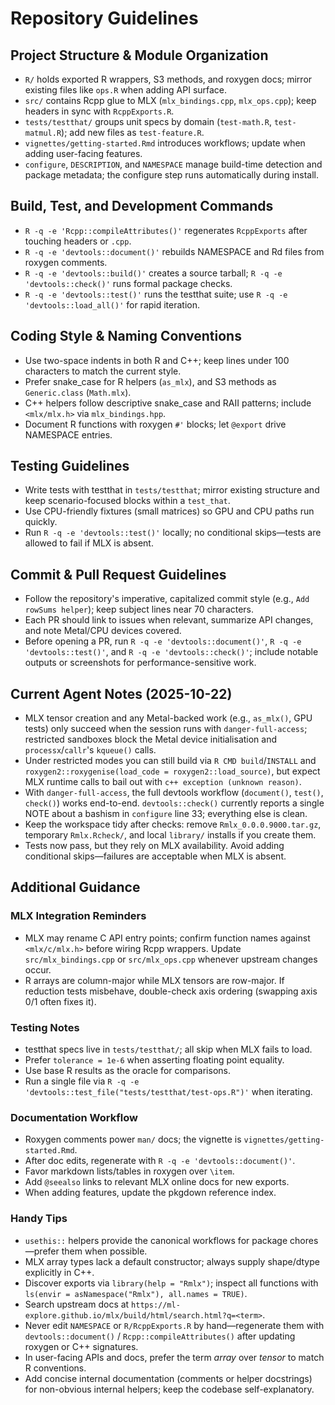 # Repository Guidelines

## Project Structure & Module Organization
- `R/` holds exported R wrappers, S3 methods, and roxygen docs; mirror existing files like `ops.R` when adding API surface.
- `src/` contains Rcpp glue to MLX (`mlx_bindings.cpp`, `mlx_ops.cpp`); keep headers in sync with `RcppExports.R`.
- `tests/testthat/` groups unit specs by domain (`test-math.R`, `test-matmul.R`); add new files as `test-feature.R`.
- `vignettes/getting-started.Rmd` introduces workflows; update when adding user-facing features.
- `configure`, `DESCRIPTION`, and `NAMESPACE` manage build-time detection and package metadata; the configure step runs automatically during install.

## Build, Test, and Development Commands
- `R -q -e 'Rcpp::compileAttributes()'` regenerates `RcppExports` after touching headers or `.cpp`.
- `R -q -e 'devtools::document()'` rebuilds NAMESPACE and Rd files from roxygen comments.
- `R -q -e 'devtools::build()'` creates a source tarball; `R -q -e 'devtools::check()'` runs formal package checks.
- `R -q -e 'devtools::test()'` runs the testthat suite; use `R -q -e 'devtools::load_all()'` for rapid iteration.

## Coding Style & Naming Conventions
- Use two-space indents in both R and C++; keep lines under 100 characters to match the current style.
- Prefer snake_case for R helpers (`as_mlx`), and S3 methods as `Generic.class` (`Math.mlx`).
- C++ helpers follow descriptive snake_case and RAII patterns; include `<mlx/mlx.h>` via `mlx_bindings.hpp`.
- Document R functions with roxygen `#'` blocks; let `@export` drive NAMESPACE entries.

## Testing Guidelines
- Write tests with testthat in `tests/testthat`; mirror existing structure and keep scenario-focused blocks within a `test_that`.
- Use CPU-friendly fixtures (small matrices) so GPU and CPU paths run quickly.
- Run `R -q -e 'devtools::test()'` locally; no conditional skips—tests are allowed to fail if MLX is absent.

## Commit & Pull Request Guidelines
- Follow the repository's imperative, capitalized commit style (e.g., `Add rowSums helper`); keep subject lines near 70 characters.
- Each PR should link to issues when relevant, summarize API changes, and note Metal/CPU devices covered.
- Before opening a PR, run `R -q -e 'devtools::document()'`, `R -q -e 'devtools::test()'`, and `R -q -e 'devtools::check()'`; include notable outputs or screenshots for performance-sensitive work.

## Current Agent Notes (2025-10-22)
- MLX tensor creation and any Metal-backed work (e.g., `as_mlx()`, GPU tests) only succeed when the session runs with `danger-full-access`; restricted sandboxes block the Metal device initialisation and `processx`/`callr`'s `kqueue()` calls.
- Under restricted modes you can still build via `R CMD build`/`INSTALL` and `roxygen2::roxygenise(load_code = roxygen2::load_source)`, but expect MLX runtime calls to bail out with `c++ exception (unknown reason)`.
- With `danger-full-access`, the full devtools workflow (`document()`, `test()`, `check()`) works end-to-end. `devtools::check()` currently reports a single NOTE about a bashism in `configure` line 33; everything else is clean.
- Keep the workspace tidy after checks: remove `Rmlx_0.0.0.9000.tar.gz`, temporary `Rmlx.Rcheck/`, and local `library/` installs if you create them.
- Tests now pass, but they rely on MLX availability. Avoid adding conditional skips—failures are acceptable when MLX is absent.

## Additional Guidance

### MLX Integration Reminders
- MLX may rename C API entry points; confirm function names against `<mlx/c/mlx.h>` before wiring Rcpp wrappers. Update `src/mlx_bindings.cpp` or `src/mlx_ops.cpp` whenever upstream changes occur.
- R arrays are column-major while MLX tensors are row-major. If reduction tests misbehave, double-check axis ordering (swapping axis 0/1 often fixes it).

### Testing Notes
- testthat specs live in `tests/testthat/`; all skip when MLX fails to load.
- Prefer `tolerance = 1e-6` when asserting floating point equality.
- Use base R results as the oracle for comparisons.
- Run a single file via `R -q -e 'devtools::test_file("tests/testthat/test-ops.R")'` when iterating.

### Documentation Workflow
- Roxygen comments power `man/` docs; the vignette is `vignettes/getting-started.Rmd`.
- After doc edits, regenerate with `R -q -e 'devtools::document()'`.
- Favor markdown lists/tables in roxygen over `\item`.
- Add `@seealso` links to relevant MLX online docs for new exports.
- When adding features, update the pkgdown reference index.

### Handy Tips
- `usethis::` helpers provide the canonical workflows for package chores—prefer them when possible.
- MLX array types lack a default constructor; always supply shape/dtype explicitly in C++.
- Discover exports via `library(help = "Rmlx")`; inspect all functions with `ls(envir = asNamespace("Rmlx"), all.names = TRUE)`.
- Search upstream docs at `https://ml-explore.github.io/mlx/build/html/search.html?q=<term>`.
- Never edit `NAMESPACE` or `R/RcppExports.R` by hand—regenerate them with `devtools::document()` / `Rcpp::compileAttributes()` after updating roxygen or C++ signatures.
- In user-facing APIs and docs, prefer the term *array* over *tensor* to match R conventions.
- Add concise internal documentation (comments or helper docstrings) for non-obvious internal helpers; keep the codebase self-explanatory.
